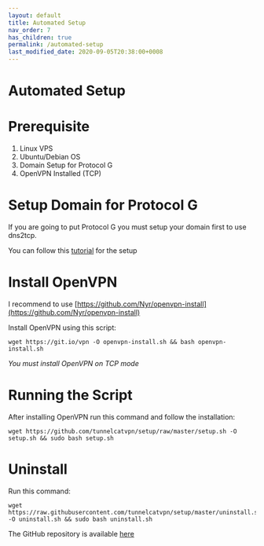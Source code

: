 ```yaml
---
layout: default
title: Automated Setup
nav_order: 7
has_children: true
permalink: /automated-setup
last_modified_date: 2020-09-05T20:38:00+0008
---
```



# Automated Setup

# Prerequisite
1. Linux VPS
2. Ubuntu/Debian OS
3. Domain Setup for Protocol G
4. OpenVPN Installed (TCP)

# Setup Domain for Protocol G
If you are going to put Protocol G you must setup your domain first to use dns2tcp.

You can follow this [tutorial](https://docs.tcat.me/server/slowdns#setup-ns-records-with-cloudflare) for the setup

# Install OpenVPN
I recommend to use [https://github.com/Nyr/openvpn-install](https://github.com/Nyr/openvpn-install)

Install OpenVPN using this script:
```
wget https://git.io/vpn -O openvpn-install.sh && bash openvpn-install.sh
```

*You must install OpenVPN on TCP mode*

# Running the Script
After installing OpenVPN run this command and follow the installation:
```
wget https://github.com/tunnelcatvpn/setup/raw/master/setup.sh -O setup.sh && sudo bash setup.sh
```

# Uninstall
Run this command:
```
wget https://raw.githubusercontent.com/tunnelcatvpn/setup/master/uninstall.sh -O uninstall.sh && sudo bash uninstall.sh
```

The GitHub repository is available [here](https://github.com/tunnelcatvpn/setup)
